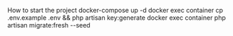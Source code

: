How to start the project
docker-compose up -d
docker exec container cp .env.example .env && php artisan key:generate
docker exec container php artisan migrate:fresh --seed
